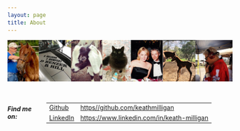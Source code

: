 ```yaml
---
layout: page
title: About
---
```


![pics](/assets/images/picture-strip.jpg)

<div class="container"><div class="row">
    <div class="two columns">&nbsp;</div>
    <div class="eight columns">
        <h5>Find me on:</h5>
        <table>
            <tr>
                <td><a href="https//github.com/keathmilligan"><i class="fab fa-github fa-lg"></i> Github</a></td>
                <td><a href="https//github.com/keathmilligan">https//github.com/keathmilligan</a></td>
            </tr>
            <tr>
                <td><a href="https://www.linkedin.com/in/keath-milligan"><i class="fab fa-linkedin fa-lg"></i> LinkedIn</a></td>
                <td><a href="https://www.linkedin.com/in/keath-milligan">https://www.linkedin.com/in/keath-milligan</a></td>
            </tr>
        </table>
    </div>
</div></div>
